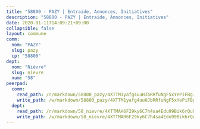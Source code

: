```yaml
---
title: "58800 - PAZY | Entraide, Annonces, Initiatives"
description: "58800 - PAZY | Entraide, Annonces, Initiatives"
date: 2020-01-11T14:09:21+09:00
collapsible: false
layout: commune
comm:
  nom: "PAZY"
  slug: pazy
  cp: "58800"
dept:
  nom: "Nièvre"
  slug: nievre
  num: "58"
peerpad:
  comm:
    read_path: /r/markdown/58800_pazy/4XTTM1yafg4uuHJbRRfuNgF5xYePiFBgJDwM67WyrjAXXb6ji
    write_path: /w/markdown/58800_pazy/4XTTM1yafg4uuHJbRRfuNgF5xYePiFBgJDwM67WyrjAXXb6ji-K3TgU3ueXREtdxSMAhpwxQDuM8QNNNrqFNXtmBw1vmBA1nX7R5upAHJ4SP9cDA5b3sDPj1ZY6ML1MRBDQWjyoG4LQsxDzoQ9zQXTW5x8HSPYgpACMJVeq5wVLaBgBjHZcsHwSLf2
  dept:
    read_path: /r/markdown/58_nievre/4XTTMAH6F29ky6C7h4sa4Edu99Bik6rQu9XbiuBD1DvLw22pb
    write_path: /w/markdown/58_nievre/4XTTMAH6F29ky6C7h4sa4Edu99Bik6rQu9XbiuBD1DvLw22pb-K3TgUtHs3LnA4VP5N1eQxK9UkiWFz8M5ZP7N97wnUEM9Wfw65apM3LnvEX8HhP2Sd27LDh5t4GgmkbGDUaCqpnkD9BJGbaMbkS8idf1DYkYaRo6rACHXiR4PjahH89PiAFqFL3Lf
---
```


